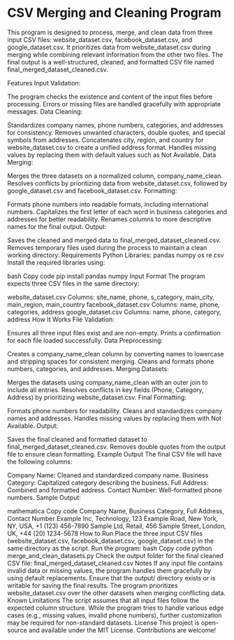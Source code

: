 # **CSV Merging and Cleaning Program**


This program is designed to process, merge, and clean data from three input CSV files: website_dataset.csv, facebook_dataset.csv, and google_dataset.csv. It prioritizes data from website_dataset.csv during merging while combining relevant information from the other two files. The final output is a well-structured, cleaned, and formatted CSV file named final_merged_dataset_cleaned.csv.

Features
Input Validation:

The program checks the existence and content of the input files before processing.
Errors or missing files are handled gracefully with appropriate messages.
Data Cleaning:

Standardizes company names, phone numbers, categories, and addresses for consistency.
Removes unwanted characters, double quotes, and special symbols from addresses.
Concatenates city, region, and country for website_dataset.csv to create a unified address format.
Handles missing values by replacing them with default values such as Not Available.
Data Merging:

Merges the three datasets on a normalized column, company_name_clean.
Resolves conflicts by prioritizing data from website_dataset.csv, followed by google_dataset.csv and facebook_dataset.csv.
Formatting:

Formats phone numbers into readable formats, including international numbers.
Capitalizes the first letter of each word in business categories and addresses for better readability.
Renames columns to more descriptive names for the final output.
Output:

Saves the cleaned and merged data to final_merged_dataset_cleaned.csv.
Removes temporary files used during the process to maintain a clean working directory.
Requirements
Python Libraries:
pandas
numpy
os
re
csv
Install the required libraries using:

bash
Copy code
pip install pandas numpy
Input Format
The program expects three CSV files in the same directory:

website_dataset.csv
Columns: site_name, phone, s_category, main_city, main_region, main_country
facebook_dataset.csv
Columns: name, phone, categories, address
google_dataset.csv
Columns: name, phone, category, address
How It Works
File Validation:

Ensures all three input files exist and are non-empty.
Prints a confirmation for each file loaded successfully.
Data Preprocessing:

Creates a company_name_clean column by converting names to lowercase and stripping spaces for consistent merging.
Cleans and formats phone numbers, categories, and addresses.
Merging Datasets:

Merges the datasets using company_name_clean with an outer join to include all entries.
Resolves conflicts in key fields (Phone, Category, Address) by prioritizing website_dataset.csv.
Final Formatting:

Formats phone numbers for readability.
Cleans and standardizes company names and addresses.
Handles missing values by replacing them with Not Available.
Output:

Saves the final cleaned and formatted dataset to final_merged_dataset_cleaned.csv.
Removes double quotes from the output file to ensure clean formatting.
Example Output
The final CSV file will have the following columns:

Company Name: Cleaned and standardized company name.
Business Category: Capitalized category describing the business.
Full Address: Combined and formatted address.
Contact Number: Well-formatted phone numbers.
Sample Output:

mathematica
Copy code
Company Name, Business Category, Full Address, Contact Number
Example Inc, Technology, 123 Example Road, New York, NY, USA, +1 (123) 456-7890
Sample Ltd, Retail, 456 Sample Street, London, UK, +44 (20) 1234-5678
How to Run
Place the three input CSV files (website_dataset.csv, facebook_dataset.csv, google_dataset.csv) in the same directory as the script.
Run the program:
bash
Copy code
python merge_and_clean_datasets.py
Check the output folder for the final cleaned CSV file:
final_merged_dataset_cleaned.csv
Notes
If any input file contains invalid data or missing values, the program handles them gracefully by using default replacements.
Ensure that the output/ directory exists or is writable for saving the final results.
The program prioritizes website_dataset.csv over the other datasets when merging conflicting data.
Known Limitations
The script assumes that all input files follow the expected column structure.
While the program tries to handle various edge cases (e.g., missing values, invalid phone numbers), further customization may be required for non-standard datasets.
License
This project is open-source and available under the MIT License. Contributions are welcome!
